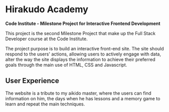 # Hirakudo Academy

**Code Institute - Milestone Project for Interactive Frontend Development**

This project is the second Milestone Project that make up the Full Stack Developer course at the Code Institute. 

The project purpose is to build an interactive front-end site. The site should respond to the users' actions, allowing users to actively engage with data, alter the way the site displays the information to achieve their preferred goals through the main use of HTML, CSS and Javascript.

## User Experience

The website is a tribute to my aikido master, where the users can find information on him, the days when he has lessons and a memory game to learn and repeat the main techniques.